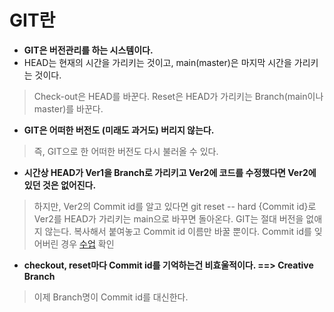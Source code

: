 # GIT란
- **GIT은 버전관리를 하는 시스템이다.**
- HEAD는 현재의 시간을 가리키는 것이고, main(master)은 마지막 시간을 가리키는 것이다.

> Check-out은 HEAD를 바꾼다.
> Reset은 HEAD가 가리키는 Branch(main이나 master)를 바꾼다.

- **GIT은 어떠한 버전도 (미래도 과거도) 버리지 않는다.**
> 즉, GIT으로 한 어떠한 버전도 다시 불러올 수 있다.
- **시간상 HEAD가 Ver1을 Branch로 가리키고 Ver2에 코드를 수정했다면 Ver2에 있던 것은 없어진다.**
> 하지만, Ver2의 Commit id를 알고 있다면
> git reset -- hard {Commit id}로 Ver2를 HEAD가 가리키는 main으로 바꾸면 돌아온다.
> GIT는 절대 버전을 없애지 않는다. 복사해서 붙여놓고 Commit id 이름만 바꿀 뿐이다.
> Commit id를 잊어버린 경우 [수업](https://opentutorials.org/course/2708/15304) 확인

- **checkout, reset마다 Commit id를 기억하는건 비효울적이다. ==> Creative Branch**
> 이제 Branch명이 Commit id를 대신한다.
